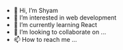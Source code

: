- 👋 Hi, I’m Shyam
- 👀 I’m interested in web development
- 🌱 I’m currently learning React 
- 💞️ I’m looking to collaborate on ...
- 📫 How to reach me ...

<!---
capi20/capi20 is a ✨ special ✨ repository because its `README.md` (this file) appears on your GitHub profile.
You can click the Preview link to take a look at your changes.
--->
